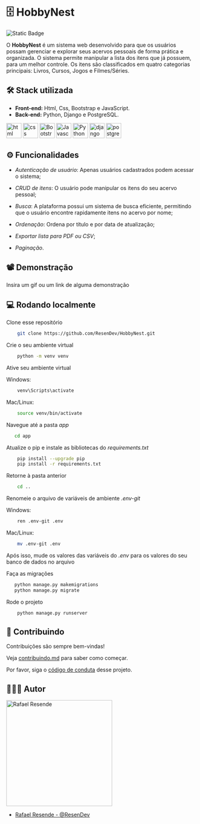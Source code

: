 
# 🗄 HobbyNest

![Static Badge](https://img.shields.io/badge/License-Apache%202.0-red)

O **HobbyNest** é um sistema web desenvolvido para que os usuários possam gerenciar e explorar seus acervos pessoais de forma prática e organizada. O sistema permite manipular a lista dos itens que já possuem, para um melhor controle. Os itens são classificados em quatro categorias principais: Livros, Cursos, Jogos e Filmes/Séries.


## 🛠️ Stack utilizada

- **Front-end:** Html, Css, Bootstrap e JavaScript.
- **Back-end:** Python, Django e PostgreSQL.

<div class="icons-container"> 

<img src="https://cdn.jsdelivr.net/gh/devicons/devicon@latest/icons/html5/html5-original.svg" alt="html" width="40" height="40" />
<img src="https://cdn.jsdelivr.net/gh/devicons/devicon@latest/icons/css3/css3-original.svg" alt="css" width="40" height="40" />                          
<img src="https://cdn.jsdelivr.net/gh/devicons/devicon/icons/bootstrap/bootstrap-original.svg" alt="Bootstrap" width="40" height="40"/>
<img src="https://cdn.jsdelivr.net/gh/devicons/devicon/icons/javascript/javascript-original.svg" alt="Javascript" width="40" height="40"/>
<img src="https://cdn.jsdelivr.net/gh/devicons/devicon/icons/python/python-original.svg" alt="Python" width="40" height="40"/>
<img src="https://cdn.jsdelivr.net/gh/devicons/devicon/icons/django/django-plain-wordmark.svg" alt="django" width="40" height="40"/>
<img src="https://cdn.jsdelivr.net/gh/devicons/devicon@latest/icons/postgresql/postgresql-original-wordmark.svg" alt="postgres" width="40" height="40" />                  
</div>

## ⚙️ Funcionalidades

- *Autenticação de usuário*: Apenas usuários cadastrados podem acessar o sistema;

- *CRUD de itens*: O usuário pode manipular os itens do seu acervo pessoal;

- *Busca*: A plataforma possui um sistema de busca eficiente, permitindo que o usuário encontre rapidamente itens no acervo por nome;

- *Ordenação*: Ordena por título e por data de atualização;

- *Exportar lista para PDF ou CSV*;

- *Paginação*.

## 📽️ Demonstração

Insira um gif ou um link de alguma demonstração


## 💻 Rodando localmente

Clone esse repositório
```bash
    git clone https://github.com/ResenDev/HobbyNest.git
```

Crie o seu ambiente virtual
```bash
    python -m venv venv
```
Ative seu ambiente virtual

Windows:
```bash
    venv\Scripts\activate
```
Mac/Linux:
```bash
    source venv/bin/activate
```
Navegue até a pasta *app*
```bash
   cd app 
```

Atualize o pip e instale as bibliotecas do *requirements.txt*
```bash
    pip install --upgrade pip
    pip install -r requirements.txt
```
Retorne à pasta anterior 
```bash
    cd ..
```
Renomeie o arquivo de variáveis de ambiente *.env-git*

Windows:
```bash
    ren .env-git .env
```
Mac/Linux:
```bash
    mv .env-git .env
```
Após isso, mude os valores das variáveis do *.env* para os valores do seu banco de dados no arquivo 

Faça as migrações
```bash
   python manage.py makemigrations
   python manage.py migrate 
```
Rode o projeto
```bash
    python manage.py runserver
```


## 🤝 Contribuindo

Contribuições são sempre bem-vindas!

Veja [contribuindo.md](contribuindo.md) para saber como começar.

Por favor, siga o [código de conduta](CODE_OF_CONDUCT.md) desse projeto.


## 👨🏽‍🎨 Autor

<a><img src="https://avatars.githubusercontent.com/u/82344312?v=4" alt="Rafael Resende" width="280" height="280"/></a>

- [Rafael Resende - @ResenDev](https://www.github.com/ResenDev)

